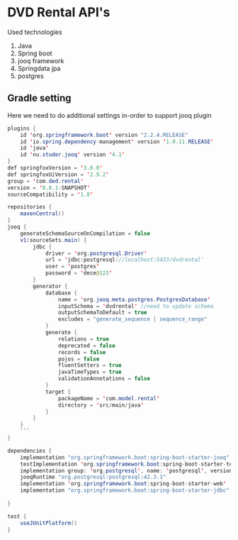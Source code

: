 # DVD Rental API's

Used technologies
1. Java
2. Spring boot
3. jooq framework
4. Springdata jpa
5. postgres

## Gradle setting 
Here we need to do additional settings in-order to support jooq plugin 
```java
plugins {
	id 'org.springframework.boot' version "2.2.4.RELEASE"
	id 'io.spring.dependency-management' version '1.0.11.RELEASE'
	id 'java'
	id 'nu.studer.jooq' version '4.1'
}
def springfoxVersion = '3.0.0'
def springfoxUiVersion = '2.9.2'
group = 'com.ded.rental'
version = '0.0.1-SNAPSHOT'
sourceCompatibility = '1.8'

repositories {
	mavenCentral()
}
jooq {
    generateSchemaSourceOnCompilation = false
    v1(sourceSets.main) {
        jdbc {
            driver = 'org.postgresql.Driver'
            url = 'jdbc:postgresql://localhost:5433/dvdrental'
            user = 'postgres'
            password = 'dece@123'
        }
        generator {
            database {
                name = 'org.jooq.meta.postgres.PostgresDatabase'
                inputSchema = 'dvdrental' //need to update schema
                outputSchemaToDefault = true
                excludes = "generate_sequence | sequence_range"
            }
            generate {
                relations = true
                deprecated = false
                records = false
                pojos = false
                fluentSetters = true
                javaTimeTypes = true
                validationAnnotations = false
            }
            target {
                packageName = 'com.model.rental'
                directory = 'src/main/java'
            }
        }
    }
    ```
}

dependencies {
	implementation "org.springframework.boot:spring-boot-starter-jooq"
	testImplementation 'org.springframework.boot:spring-boot-starter-test'
    implementation group: 'org.postgresql', name: 'postgresql', version: '42.3.1'
 	jooqRuntime "org.postgresql:postgresql:42.3.1"
 	implementation 'org.springframework.boot:spring-boot-starter-web'
 	implementation "org.springframework.boot:spring-boot-starter-jdbc"
 	
}

test {
	useJUnitPlatform()
}
